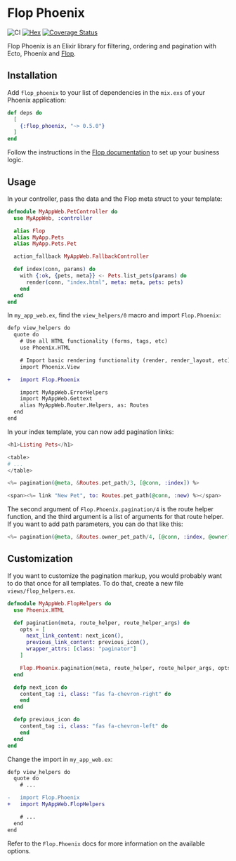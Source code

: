 # Flop Phoenix

![CI](https://github.com/woylie/flop_phoenix/workflows/CI/badge.svg) [![Hex](https://img.shields.io/hexpm/v/flop_phoenix)](https://hex.pm/packages/flop_phoenix) [![Coverage Status](https://coveralls.io/repos/github/woylie/flop_phoenix/badge.svg)](https://coveralls.io/github/woylie/flop_phoenix)

Flop Phoenix is an Elixir library for filtering, ordering and pagination
with Ecto, Phoenix and [Flop](https://hex.pm/packages/flop).

## Installation

Add `flop_phoenix` to your list of dependencies in the `mix.exs` of your Phoenix
application:

```elixir
def deps do
  [
    {:flop_phoenix, "~> 0.5.0"}
  ]
end
```

Follow the instructions in the
[Flop documentation](https://hex.pm/packages/flop) to set up your business
logic.

## Usage

In your controller, pass the data and the Flop meta struct to your template:

```elixir
defmodule MyAppWeb.PetController do
  use MyAppWeb, :controller

  alias Flop
  alias MyApp.Pets
  alias MyApp.Pets.Pet

  action_fallback MyAppWeb.FallbackController

  def index(conn, params) do
    with {:ok, {pets, meta}} <- Pets.list_pets(params) do
      render(conn, "index.html", meta: meta, pets: pets)
    end
  end
end
```

In `my_app_web.ex`, find the `view_helpers/0` macro and import `Flop.Phoenix`:

```diff
defp view_helpers do
  quote do
    # Use all HTML functionality (forms, tags, etc)
    use Phoenix.HTML

    # Import basic rendering functionality (render, render_layout, etc)
    import Phoenix.View

+   import Flop.Phoenix

    import MyAppWeb.ErrorHelpers
    import MyAppWeb.Gettext
    alias MyAppWeb.Router.Helpers, as: Routes
  end
end
```

In your index template, you can now add pagination links:

```elixir
<h1>Listing Pets</h1>

<table>
# ...
</table>

<%= pagination(@meta, &Routes.pet_path/3, [@conn, :index]) %>

<span><%= link "New Pet", to: Routes.pet_path(@conn, :new) %></span>
```

The second argument of `Flop.Phoenix.pagination/4` is the route helper function,
and the third argument is a list of arguments for that route helper. If you
want to add path parameters, you can do that like this:

```elixir
<%= pagination(@meta, &Routes.owner_pet_path/4, [@conn, :index, @owner]) %>
```

## Customization

If you want to customize the pagination markup, you would probably want to do
that once for all templates. To do that, create a new file
`views/flop_helpers.ex`.

```elixir
defmodule MyAppWeb.FlopHelpers do
  use Phoenix.HTML

  def pagination(meta, route_helper, route_helper_args) do
    opts = [
      next_link_content: next_icon(),
      previous_link_content: previous_icon(),
      wrapper_attrs: [class: "paginator"]
    ]

    Flop.Phoenix.pagination(meta, route_helper, route_helper_args, opts)
  end

  defp next_icon do
    content_tag :i, class: "fas fa-chevron-right" do
    end
  end

  defp previous_icon do
    content_tag :i, class: "fas fa-chevron-left" do
    end
  end
end
```

Change the import in `my_app_web.ex`:

```diff
defp view_helpers do
  quote do
    # ...

-   import Flop.Phoenix
+   import MyAppWeb.FlopHelpers

    # ...
  end
end
```

Refer to the `Flop.Phoenix` docs for more information on the available options.

